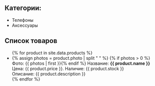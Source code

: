 ## Категории:
- Телефоны
- Аксессуары

## Список товаров

<ul>
{% for product in site.data.products %}
<li>
  {% assign photos = product.photo | split " " %}
  {% if photos > 0 %}Фото: {{ photos | first }}{% endif %}
  Название: <b>{{ product.name }}</b><br>
  Цена: {{ product.price }}. Наличие: {{ product.stock }}<br>
  Описание: {{ product.description }}
</li>
{% endfor %}
</ul>
